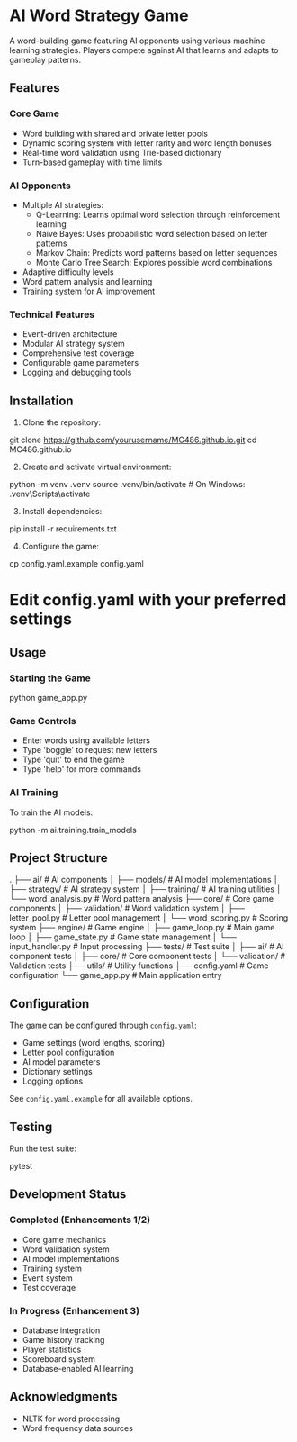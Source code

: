 # AI Word Strategy Game

A word-building game featuring AI opponents using various machine learning strategies. Players compete against AI that learns and adapts to gameplay patterns.

## Features

### Core Game
- Word building with shared and private letter pools
- Dynamic scoring system with letter rarity and word length bonuses
- Real-time word validation using Trie-based dictionary
- Turn-based gameplay with time limits

### AI Opponents
- Multiple AI strategies:
  - Q-Learning: Learns optimal word selection through reinforcement learning
  - Naive Bayes: Uses probabilistic word selection based on letter patterns
  - Markov Chain: Predicts word patterns based on letter sequences
  - Monte Carlo Tree Search: Explores possible word combinations
- Adaptive difficulty levels
- Word pattern analysis and learning
- Training system for AI improvement

### Technical Features
- Event-driven architecture
- Modular AI strategy system
- Comprehensive test coverage
- Configurable game parameters
- Logging and debugging tools

## Installation

1. Clone the repository:

git clone https://github.com/yourusername/MC486.github.io.git
cd MC486.github.io


2. Create and activate virtual environment:

python -m venv .venv
source .venv/bin/activate  # On Windows: .venv\Scripts\activate


3. Install dependencies:

pip install -r requirements.txt


4. Configure the game:

cp config.yaml.example config.yaml
# Edit config.yaml with your preferred settings


## Usage

### Starting the Game

python game_app.py


### Game Controls
- Enter words using available letters
- Type 'boggle' to request new letters
- Type 'quit' to end the game
- Type 'help' for more commands

### AI Training
To train the AI models:

python -m ai.training.train_models


## Project Structure


.
├── ai/                    # AI components
│   ├── models/           # AI model implementations
│   ├── strategy/         # AI strategy system
│   ├── training/         # AI training utilities
│   └── word_analysis.py  # Word pattern analysis
├── core/                  # Core game components
│   ├── validation/       # Word validation system
│   ├── letter_pool.py    # Letter pool management
│   └── word_scoring.py   # Scoring system
├── engine/               # Game engine
│   ├── game_loop.py      # Main game loop
│   ├── game_state.py     # Game state management
│   └── input_handler.py  # Input processing
├── tests/                # Test suite
│   ├── ai/              # AI component tests
│   ├── core/            # Core component tests
│   └── validation/      # Validation tests
├── utils/               # Utility functions
├── config.yaml          # Game configuration
└── game_app.py          # Main application entry


## Configuration

The game can be configured through `config.yaml`:
- Game settings (word lengths, scoring)
- Letter pool configuration
- AI model parameters
- Dictionary settings
- Logging options

See `config.yaml.example` for all available options.

## Testing

Run the test suite:

pytest


## Development Status

### Completed (Enhancements 1/2)
- Core game mechanics
- Word validation system
- AI model implementations
- Training system
- Event system
- Test coverage

### In Progress (Enhancement 3)
- Database integration
- Game history tracking
- Player statistics
- Scoreboard system
- Database-enabled AI learning

## Acknowledgments

- NLTK for word processing
- Word frequency data sources
